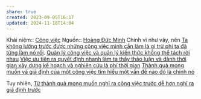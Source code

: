 ```yaml
---
share: true
created: 2023-09-05T16:17
updated: 2024-11-18T14:04
---
```

Khái niệm:: [Công việc](../../%CE%9E%20Kh%C3%A1i%20ni%E1%BB%87m/Ph%C3%A1t%20tri%E1%BB%83n%20s%E1%BA%A3n%20ph%E1%BA%A9m,%20l%C3%AAn%20k%E1%BA%BF%20ho%E1%BA%A1ch,%20c%C3%B4ng%20vi%E1%BB%87c/C%C3%B4ng%20vi%E1%BB%87c.md)
Nguồn:: [Hoàng Đức Minh](../../%CE%9E%20Ngu%E1%BB%93n/Qu%E1%BA%A3n%20l%C3%BD%20d%E1%BB%B1%20%C3%A1n,%20ph%C3%A1t%20tri%E1%BB%83n%20s%E1%BA%A3n%20ph%E1%BA%A9m,%20x%C3%A2y%20d%E1%BB%B1ng%20t%E1%BB%95%20ch%E1%BB%A9c/Ho%C3%A0ng%20%C4%90%E1%BB%A9c%20Minh.md)
Chính vì như vậy, nên [Ta không lường trước được những công việc mình cần làm là gì trừ phi ta đã từng làm nó rồi](./B%E1%BA%A5t%20%C4%91%E1%BB%8Bnh%20v%C3%A0%20kh%C3%A1m%20ph%C3%A1/Ta%20kh%C3%B4ng%20l%C6%B0%E1%BB%9Dng%20tr%C6%B0%E1%BB%9Bc%20%C4%91%C6%B0%E1%BB%A3c%20nh%E1%BB%AFng%20c%C3%B4ng%20vi%E1%BB%87c%20m%C3%ACnh%20c%E1%BA%A7n%20l%C3%A0m%20l%C3%A0%20g%C3%AC%20tr%E1%BB%AB%20phi%20ta%20%C4%91%C3%A3%20t%E1%BB%ABng%20l%C3%A0m%20n%C3%B3%20r%E1%BB%93i.md). [Quản lý công việc và quản lý kiến thức không thể tách rời nhau](../H%E1%BB%87%20th%E1%BB%91ng%20th%C3%B4ng%20tin/Qu%E1%BA%A3n%20l%C3%BD%20c%C3%B4ng%20vi%E1%BB%87c%20v%C3%A0%20qu%E1%BA%A3n%20l%C3%BD%20ki%E1%BA%BFn%20th%E1%BB%A9c%20kh%C3%B4ng%20th%E1%BB%83%20t%C3%A1ch%20r%E1%BB%9Di%20nhau.md)
[Việc ưu tiên ra quyết định nhanh làm ta thấy thảo luận và dành thời gian xây dựng kế hoạch và nghiên cứu là phí thời gian](../Ph%C3%A1t%20tri%E1%BB%83n%20s%E1%BA%A3n%20ph%E1%BA%A9m/Nghi%C3%AAn%20c%E1%BB%A9u,%20t%C3%ACm%20%C3%BD%20t%C6%B0%E1%BB%9Fng/L%C3%AAn%20k%E1%BA%BF%20ho%E1%BA%A1ch/Vi%E1%BB%87c%20%C6%B0u%20ti%C3%AAn%20ra%20quy%E1%BA%BFt%20%C4%91%E1%BB%8Bnh%20nhanh%20l%C3%A0m%20ta%20th%E1%BA%A5y%20th%E1%BA%A3o%20lu%E1%BA%ADn%20v%C3%A0%20d%C3%A0nh%20th%E1%BB%9Di%20gian%20x%C3%A2y%20d%E1%BB%B1ng%20k%E1%BA%BF%20ho%E1%BA%A1ch%20v%C3%A0%20nghi%C3%AAn%20c%E1%BB%A9u%20l%C3%A0%20ph%C3%AD%20th%E1%BB%9Di%20gian.md)
[Thành quả mong muốn và giả định của một công việc tìm hiểu một vấn đề nào đó là chính nó](./Th%C3%A0nh%20qu%E1%BA%A3%20mong%20mu%E1%BB%91n%20v%C3%A0%20gi%E1%BA%A3%20%C4%91%E1%BB%8Bnh%20c%E1%BB%A7a%20m%E1%BB%99t%20c%C3%B4ng%20vi%E1%BB%87c%20t%C3%ACm%20hi%E1%BB%83u%20m%E1%BB%99t%20v%E1%BA%A5n%20%C4%91%E1%BB%81%20n%C3%A0o%20%C4%91%C3%B3%20l%C3%A0%20ch%C3%ADnh%20n%C3%B3.md)

Tuy nhiên, [Từ thành quả mong muốn nghĩ ra công việc trước dễ hơn nghĩ ra giả định trước](./T%E1%BB%AB%20th%C3%A0nh%20qu%E1%BA%A3%20mong%20mu%E1%BB%91n%20ngh%C4%A9%20ra%20c%C3%B4ng%20vi%E1%BB%87c%20tr%C6%B0%E1%BB%9Bc%20d%E1%BB%85%20h%C6%A1n%20ngh%C4%A9%20ra%20gi%E1%BA%A3%20%C4%91%E1%BB%8Bnh%20tr%C6%B0%E1%BB%9Bc.md) 